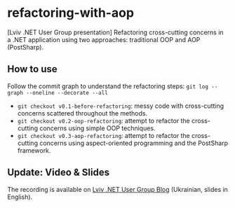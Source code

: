 # refactoring-with-aop

[Lviv .NET User Group presentation] Refactoring cross-cutting concerns in a .NET application using two approaches: traditional OOP and AOP (PostSharp).

## How to use

Follow the commit graph to understand the refactoring steps: `git log --graph --oneline --decorate --all`

* `git checkout v0.1-before-refactoring`: messy code with cross-cutting concerns scattered throughout the methods.
* `git checkout v0.2-oop-refactoring`: attempt to refactor the cross-cutting concerns using simple OOP techniques.
* `git checkout v0.3-aop-refactoring`: attempt to refactor the cross-cutting concerns using aspect-oriented programming and the PostSharp framework.

## Update: Video & Slides

The recording is available on [Lviv .NET User Group Blog](http://dotnetug-lviv.blogspot.com/2015/01/lviv-net-user-group-s5e1.html) (Ukrainian, slides in English).
